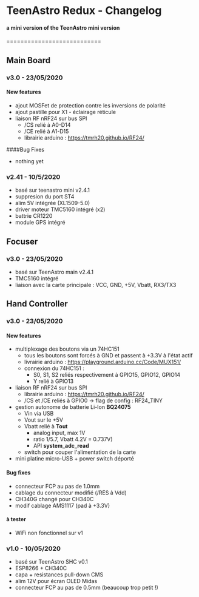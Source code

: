 # TeenAstro Redux - Changelog
#### a mini version of the TeenAstro mini version
===========================

## Main Board

### v3.0 - 23/05/2020

#### New features

* ajout MOSFet de protection contre les inversions de polarité
* ajout pastille pour X1 - éclairage réticule
* liaison RF nRF24 sur bus SPI
	* /CS relié à A0-D14
	* /CE relié à A1-D15
	* librairie arduino : https://tmrh20.github.io/RF24/

####Bug Fixes

* nothing yet

### v2.41 - 10/5/2020

* basé sur teenastro mini v2.4.1
* suppresion du port ST4
* alim 5V intégrée (XL1509-5.0)
* driver moteur TMC5160 intégré (x2)
* battrie CR1220
* module GPS intégré


## Focuser

### v3.0 - 23/05/2020

* basé sur TeenAstro main v2.4.1
* TMC5160 intégré
* liaison avec la carte principale : VCC, GND, +5V, Vbatt, RX3/TX3


## Hand Controller

### v3.0 - 23/05/2020

#### New features

* multiplexage des boutons via un 74HC151
	* tous les boutons sont forcés à GND et passent à +3.3V à l'état actif
	* livrairie arduino : https://playground.arduino.cc/Code/MUX151/
	* connexion du 74HC151 :
		* S0, S1, S2 reliés respectivement à GPIO15, GPIO12, GPIO14
		* Y relié à GPIO13
* liaison RF nRF24 sur bus SPI
	* librairie arduino : https://tmrh20.github.io/RF24/
	* /CS et /CE reliés à GPIO0 -> flag de config : RF24_TINY
* gestion autonome de batterie Li-Ion **BQ24075**
	* Vin via USB
	* Vout sur le +5V
	* Vbatt relié à **Tout**
		* analog input, max 1V
		* ratio 1/5.7, Vbatt 4.2V = 0.737V)
		* API **system_adc_read**
	* switch pour couper l'alimentation de la carte
* mini platine micro-USB + power switch déporté

#### Bug fixes

* connecteur FCP au pas de 1.0mm
* cablage du connecteur modifié (/RES à Vdd)
* CH340G changé pour CH340C
* modif cablage AMS1117 (pad à +3.3V)

#### à tester 
* WiFi non fonctionnel sur v1



### v1.0 - 10/05/2020

* basé sur TeenAstro SHC v0.1
* ESP8266 + CH340C
* capa + resistances pull-down CMS
* alim 12V pour écran OLED Midas
* connecteur FCP au pas de 0.5mm (beaucoup trop petit !)